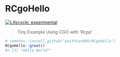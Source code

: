 
<!-- README.md is generated from README.Rmd. Please edit that file -->

# RCgoHello

<!-- badges: start -->

[![Lifecycle:
experimental](https://img.shields.io/badge/lifecycle-experimental-orange.svg)](https://www.tidyverse.org/lifecycle/#experimental)
<!-- badges: end -->

> Tiny Example Using CGO with ‘Rcpp’

``` r
# remotes::install_github("paithiov909/RCgoHello")
RCgoHello::greet()
#> [1] "Hello World!"
```
